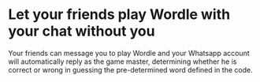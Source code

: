 # Let your friends play Wordle with your chat without you

Your friends can message you to play Wordle and your Whatsapp account will automatically reply as the game master, determining whether he is correct or wrong in guessing the pre-determined word defined in the code.
